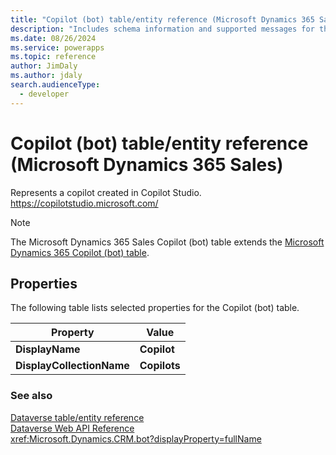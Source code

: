 ```yaml
---
title: "Copilot (bot) table/entity reference (Microsoft Dynamics 365 Sales)"
description: "Includes schema information and supported messages for the Copilot (bot) table/entity with Microsoft Dynamics 365 Sales."
ms.date: 08/26/2024
ms.service: powerapps
ms.topic: reference
author: JimDaly
ms.author: jdaly
search.audienceType: 
  - developer
---
```


# Copilot (bot) table/entity reference (Microsoft Dynamics 365 Sales)

Represents a copilot created in Copilot Studio. https://copilotstudio.microsoft.com/

> [!NOTE]
> The Microsoft Dynamics 365 Sales Copilot (bot) table extends the [Microsoft Dynamics 365 Copilot (bot) table](/dynamics365/developer/entities/bot).


## Properties

The following table lists selected properties for the Copilot (bot) table.

|Property|Value|
| --- | --- |
| **DisplayName** | **Copilot** |
| **DisplayCollectionName** | **Copilots** |




### See also

[Dataverse table/entity reference](../about-entity-reference.md)  
[Dataverse Web API Reference](/power-apps/developer/data-platform/webapi/reference/about)   
<xref:Microsoft.Dynamics.CRM.bot?displayProperty=fullName>
